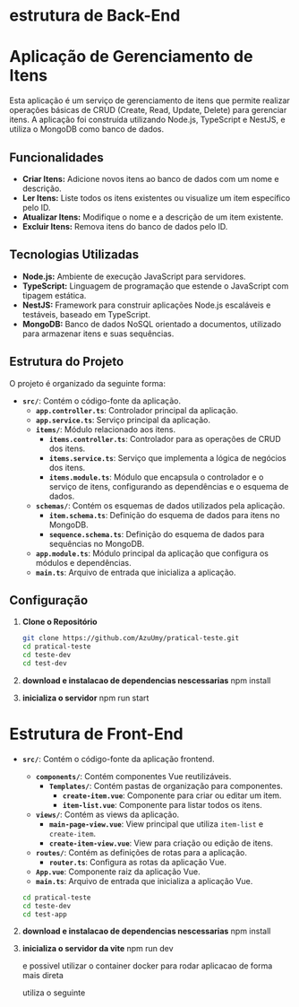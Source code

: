 # estrutura de Back-End

# Aplicação de Gerenciamento de Itens

Esta aplicação é um serviço de gerenciamento de itens que permite realizar operações básicas de CRUD (Create, Read, Update, Delete) para gerenciar itens. A aplicação foi construída utilizando Node.js, TypeScript e NestJS, e utiliza o MongoDB como banco de dados.

## Funcionalidades

- **Criar Itens:** Adicione novos itens ao banco de dados com um nome e descrição.
- **Ler Itens:** Liste todos os itens existentes ou visualize um item específico pelo ID.
- **Atualizar Itens:** Modifique o nome e a descrição de um item existente.
- **Excluir Itens:** Remova itens do banco de dados pelo ID.

## Tecnologias Utilizadas

- **Node.js:** Ambiente de execução JavaScript para servidores.
- **TypeScript:** Linguagem de programação que estende o JavaScript com tipagem estática.
- **NestJS:** Framework para construir aplicações Node.js escaláveis e testáveis, baseado em TypeScript.
- **MongoDB:** Banco de dados NoSQL orientado a documentos, utilizado para armazenar itens e suas sequências.

## Estrutura do Projeto

O projeto é organizado da seguinte forma:

- **`src/`**: Contém o código-fonte da aplicação.
  - **`app.controller.ts`**: Controlador principal da aplicação.
  - **`app.service.ts`**: Serviço principal da aplicação.
  - **`items/`**: Módulo relacionado aos itens.
    - **`items.controller.ts`**: Controlador para as operações de CRUD dos itens.
    - **`items.service.ts`**: Serviço que implementa a lógica de negócios dos itens.
    - **`items.module.ts`**: Módulo que encapsula o controlador e o serviço de itens, configurando as dependências e o esquema de dados.
  - **`schemas/`**: Contém os esquemas de dados utilizados pela aplicação.
    - **`item.schema.ts`**: Definição do esquema de dados para itens no MongoDB.
    - **`sequence.schema.ts`**: Definição do esquema de dados para sequências no MongoDB.
  - **`app.module.ts`**: Módulo principal da aplicação que configura os módulos e dependências.
  - **`main.ts`**: Arquivo de entrada que inicializa a aplicação.

## Configuração

1. **Clone o Repositório**

   ```bash
   git clone https://github.com/AzuUmy/pratical-teste.git
   cd pratical-teste
   cd teste-dev
   cd test-dev
2. **download e instalacao de dependencias nescessarias**
   npm install

3. **inicializa o servidor**
   npm run start

   
# Estrutura de Front-End

- **`src/`**: Contém o código-fonte da aplicação frontend.
  - **`components/`**: Contém componentes Vue reutilizáveis.
    - **`Templates/`**: Contém pastas de organização para componentes.
      - **`create-item.vue`**: Componente para criar ou editar um item.
      - **`item-list.vue`**: Componente para listar todos os itens.
  - **`views/`**: Contém as views da aplicação.
    - **`main-page-view.vue`**: View principal que utiliza `item-list` e `create-item`.
    - **`create-item-view.vue`**: View para criação ou edição de itens.
  - **`routes/`**: Contém as definições de rotas para a aplicação.
    - **`router.ts`**: Configura as rotas da aplicação Vue.
  - **`App.vue`**: Componente raiz da aplicação Vue.
  - **`main.ts`**: Arquivo de entrada que inicializa a aplicação Vue.
 
   ```bash
   cd pratical-teste
   cd teste-dev
   cd test-app
2. **download e instalacao de dependencias nescessarias**
   npm install

3. **inicializa o servidor da vite**
   npm run dev


   e possivel utilizar o container docker para rodar aplicacao de forma mais direta

   utiliza o seguinte 

   
